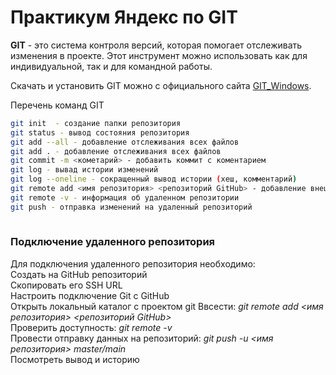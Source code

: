 # Практикум Яндекс по GIT


**GIT** - это система контроля версий, которая помогает отслеживать изменения в проекте. Этот инструмент можно использовать как для индивидуальной, так и для командной работы.

Скачать и установить GIT можно с официального сайта [GIT_Windows](https://git-scm.com/download/win).  

Перечень команд GIT  



```bash 
git init  - создание папки репозитория  
git status - вывод состояния репозитория  
git add --all - добавление отслеживания всех файлов  
git add . - добавление отслеживания всех файлов  
git commit -m <кометарий> - добавить коммит с коментарием
git log - вывад истории изменений
git log --oneline - сокращенный вывод истории (хеш, комментарий)
git remote add <имя репозитория> <репозиторий GitHub> - добавление внешнего репозитория  
git remote -v - информация об удаленном репозитории  
git push - отправка изменений на удаленный репозиторий
  

```

### Подключение удаленного репозитория  


Для подключения удаленного репозитория необходимо:  
Создать на GitHub репозиторий  
Скопировать его SSH URL  
Настроить подключение Git с GitHub  
Открыть локальный каталог с проектом git
Ввсести: *git remote add <имя репозитория> <репозиторий GitHub>*  
Проверить доступность: *git remote -v*  
Провести отправку данных на репозиторий: *git push -u <имя репозитория> master/main*  
Посмотреть вывод и историю  


